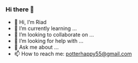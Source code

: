 ### Hi there 👋
- 👋 Hi, I’m Riad
- 🌱 I’m currently learning  ...
- 👯 I’m looking to collaborate on ...
- 🤔 I’m looking for help with ...
- 💬 Ask me about ...
- 📫 How to reach me: potterhappy55@gmail.com


